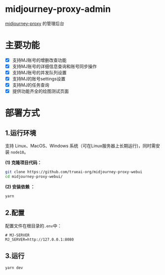 # midjourney-proxy-admin

[midjourney-proxy](https://github.com/trueai-org/midjourney-proxy) 的管理后台

# 主要功能

- [x] 支持MJ账号的增删改查功能
- [x] 支持MJ账号的详细信息查询和账号同步操作
- [x] 支持MJ账号的并发队列设置
- [x] 支持MJ的账号settings设置
- [x] 支持MJ的任务查询
- [x] 提供功能齐全的绘图测试页面

# 部署方式

## 1.运行环境

支持 Linux、MacOS、Windows 系统（可在Linux服务器上长期运行)，同时需安装 `node18`。

**(1) 克隆项目代码：**

```bash
git clone https://github.com/trueai-org/midjourney-proxy-webui
cd midjourney-proxy-webui/
```

**(2) 安装依赖 ：**

```bash
yarn
```

## 2.配置

配置文件在根目录的`.env`中：

```shell
# MJ-SERVER
MJ_SERVER=http://127.0.0.1:8080
```

## 3.运行

```
yarn dev
```

